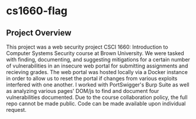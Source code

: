 # cs1660-flag
## Project Overview
This project was a web security project CSCI 1660: Introduction to Computer Systems Security course at Brown University. We were tasked with finding, documenting, and suggesting mitigations for a certain number of vulnerabilities in an insecure web portal for submitting assignments and recieving grades. The web portal was hosted locally via a Docker instance in order to allow us to reset the portal if changes from various exploits interfered with one another. I worked with PortSwigger's Burp Suite as well as analyzing various pages' DOM/js to find and document four vulnerabilities documented. Due to the course collaboration policy, the full repo cannot be made public. Code can be made available upon individual request.
